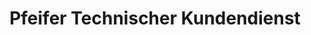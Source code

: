 ---
title: "Pfeifer Technischer Kundendienst"
url: /erfurt/pfeifer-technischer-kundendienst/
shop: Elektronik
---